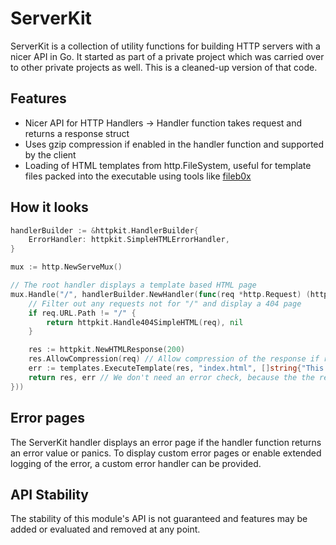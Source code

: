 # ServerKit

ServerKit is a collection of utility functions for building HTTP servers with a nicer API in Go. It started as part of a private project which was carried over to other private projects as well. This is a cleaned-up version of that code.

## Features

* Nicer API for HTTP Handlers -> Handler function takes request and returns a response struct
* Uses gzip compression if enabled in the handler function and supported by the client
* Loading of HTML templates from http.FileSystem, useful for template files packed into the executable using tools like [fileb0x](https://github.com/UnnoTed/fileb0x)

## How it looks
```go
handlerBuilder := &httpkit.HandlerBuilder{
	ErrorHandler: httpkit.SimpleHTMLErrorHandler,
}

mux := http.NewServeMux()

// The root handler displays a template based HTML page
mux.Handle("/", handlerBuilder.NewHandler(func(req *http.Request) (httpkit.Response, error) {
	// Filter out any requests not for "/" and display a 404 page
	if req.URL.Path != "/" {
		return httpkit.Handle404SimpleHTML(req), nil
    }

	res := httpkit.NewHTMLResponse(200)
	res.AllowCompression(req) // Allow compression of the response if req contains a valid header
	err := templates.ExecuteTemplate(res, "index.html", []string{"This is an example", "for github.com/benp98/serverkit"})
	return res, err // We don't need an error check, because the the real handler function checks if err is not nil
}))
```

## Error pages

The ServerKit handler displays an error page if the handler function returns an error value or panics. To display custom error pages or enable extended logging of the error, a custom error handler can be provided.

## API Stability
The stability of this module's API is not guaranteed and features may be added or evaluated and removed at any point.
